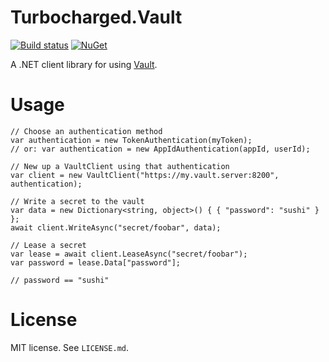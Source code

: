 Turbocharged.Vault
==================

[![Build status](https://ci.appveyor.com/api/projects/status/xxf2uj4rbqe2yers/branch/master?svg=true)](https://ci.appveyor.com/project/jennings/turbocharged-vault)
[![NuGet](https://img.shields.io/nuget/v/Turbocharged.Vault.svg)](http://www.nuget.org/packages/Turbocharged.Vault/)

A .NET client library for using [Vault](https://vaultproject.io).

Usage
=====

    // Choose an authentication method
    var authentication = new TokenAuthentication(myToken);
    // or: var authentication = new AppIdAuthentication(appId, userId);

    // New up a VaultClient using that authentication
    var client = new VaultClient("https://my.vault.server:8200", authentication);

    // Write a secret to the vault
    var data = new Dictionary<string, object>() { { "password": "sushi" } };
    await client.WriteAsync("secret/foobar", data);

    // Lease a secret
    var lease = await client.LeaseAsync("secret/foobar");
    var password = lease.Data["password"];

    // password == "sushi"


License
=======

MIT license. See `LICENSE.md`.
